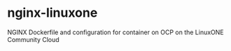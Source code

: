 # nginx-linuxone
NGINX Dockerfile and configuration for container on OCP on the LinuxONE Community Cloud
